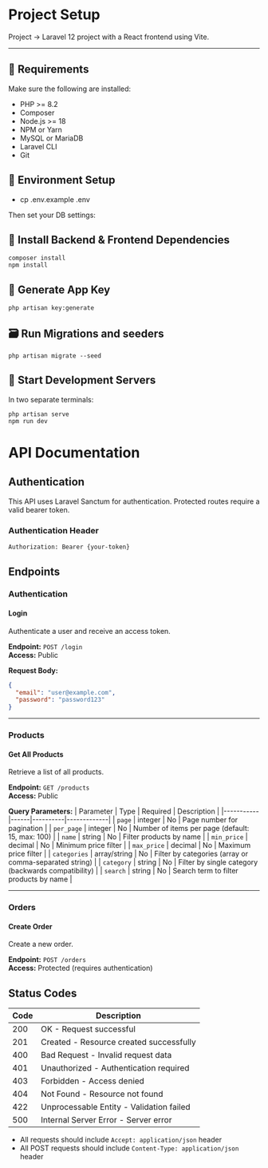 # Project Setup
Project -> Laravel 12 project with a React frontend using Vite.

---

## 🧰 Requirements

Make sure the following are installed:

- PHP >= 8.2
- Composer
- Node.js >= 18
- NPM or Yarn
- MySQL or MariaDB
- Laravel CLI
- Git

## 🧪 Environment Setup

- cp .env.example .env

Then set your DB settings:

## 🧱 Install Backend & Frontend Dependencies

```
composer install
npm install
````
## 🔑 Generate App Key
```
php artisan key:generate
```


## 🗃️ Run Migrations and seeders
```
php artisan migrate --seed
```
## 🚀 Start Development Servers

In two separate terminals:
```
php artisan serve
npm run dev
```



# API Documentation


## Authentication

This API uses Laravel Sanctum for authentication. Protected routes require a valid bearer token.

### Authentication Header
```
Authorization: Bearer {your-token}
```

## Endpoints

### Authentication

#### Login
Authenticate a user and receive an access token.

**Endpoint:** `POST /login`  
**Access:** Public

**Request Body:**
```json
{
  "email": "user@example.com",
  "password": "password123"
}
```

---

### Products

#### Get All Products
Retrieve a list of all products.

**Endpoint:** `GET /products`  
**Access:** Public

**Query Parameters:**
| Parameter | Type | Required | Description |
|-----------|------|----------|-------------|
| `page` | integer | No | Page number for pagination |
| `per_page` | integer | No | Number of items per page (default: 15, max: 100) |
| `name` | string | No | Filter products by name |
| `min_price` | decimal | No | Minimum price filter |
| `max_price` | decimal | No | Maximum price filter |
| `categories` | array/string | No | Filter by categories (array or comma-separated string) |
| `category` | string | No | Filter by single category (backwards compatibility) |
| `search` | string | No | Search term to filter products by name |

---

### Orders

#### Create Order
Create a new order.

**Endpoint:** `POST /orders`  
**Access:** Protected (requires authentication)

## Status Codes

| Code | Description |
|------|-------------|
| 200 | OK - Request successful |
| 201 | Created - Resource created successfully |
| 400 | Bad Request - Invalid request data |
| 401 | Unauthorized - Authentication required |
| 403 | Forbidden - Access denied |
| 404 | Not Found - Resource not found |
| 422 | Unprocessable Entity - Validation failed |
| 500 | Internal Server Error - Server error |


- All requests should include `Accept: application/json` header
- All POST requests should include `Content-Type: application/json` header
